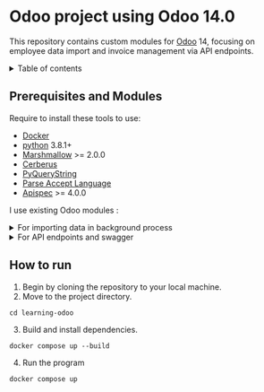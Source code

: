 #  Odoo project using Odoo 14.0

This repository contains custom modules for [Odoo][] 14, focusing on employee data import and invoice management via API endpoints.

<details>
<!-- prettier-ignore-start -->
<!-- START doctoc generated TOC please keep comment here to allow auto update -->
<!-- DON'T EDIT THIS SECTION, INSTEAD RE-RUN doctoc TO UPDATE -->
<summary>Table of contents</summary>

- [Prerequisites and Modules](##prerequisites-and-modules)
- [How to run](##how-to-run)

<!-- END doctoc generated TOC please keep comment here to allow auto update -->
<!-- prettier-ignore-end -->
</details>

## Prerequisites and Modules

Require to install these tools to use:

- [Docker](https://docs.docker.com/)
- [python](https://www.python.org/) 3.8.1+
- [Marshmallow](https://marshmallow.readthedocs.io/en/stable/) >= 2.0.0
- [Cerberus](https://docs.python-cerberus.org/) 
- [PyQueryString](https://pypi.org/project/pyquerystring/) 
- [Parse Accept Language](https://pypi.org/project/parse-accept-language/) 
- [Apispec](https://apispec.readthedocs.io/en/latest/) >= 4.0.0

I use existing Odoo modules :
<details>
<summary>For importing data in background process</summary>

- [Queue Job](https://github.com/OCA/queue/tree/14.0/queue_job)
- [Base Import Async](https://github.com/OCA/queue/tree/14.0/base_import_async)

</details>

<details>
<summary>For API endpoints and swagger</summary>

- [Component](https://github.com/OCA/server-tools/tree/14.0/component)
- [Base Rest](https://github.com/OCA/rest-framework)
- [Datamodel](https://github.com/OCA/rest-framework)
- [Base Rest Datamodel](https://github.com/OCA/rest-framework)
- [Auth API Key](https://github.com/OCA/server-auth)
- [Base Rest Auth API Key](https://github.com/OCA/rest-framework)
- The Swagger endpoint can be accessed locally within the REST API module

  <img width="550" alt="Screenshot 2024-07-23 at 01 53 50" src="https://github.com/user-attachments/assets/3643b683-54de-4ad6-bd28-b50cb8c45a52">


</details>

    
## How to run

1. Begin by cloning the repository to your local machine.
2. Move to the project directory.
```
cd learning-odoo
```
3. Build and install dependencies.
```
docker compose up --build
```
4. Run the program
```
docker compose up 
```

[odoo]: https://www.odoo.com/
